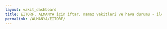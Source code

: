 ```yaml
---
layout: vakit_dashboard
title: EITORF, ALMANYA için iftar, namaz vakitleri ve hava durumu - ilçe/eyalet seç
permalink: /ALMANYA/EITORF/
---
```


<script type="text/javascript">
  var GLOBAL_COUNTRY = 'ALMANYA';
  var GLOBAL_CITY = 'EITORF';
  var GLOBAL_STATE = '';
  var lat = 72;
  var lon = 21;
</script>
